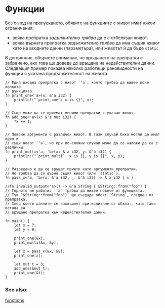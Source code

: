 # Функции

Без оглед на [пропускането][elision], обявите на функциите с живот имат някои
ограничения:
* всяка препратка _задължително трябва_ да е с отбелязан живот.
* всяка върната препратка _задължително трябва_ да има същия живот като на
  входните данни (параметъра), или животът ѝ да бъде `static`.

В допълнние, обърнете внимание, че връщането на препратки е забранено, ако това
ще доведе до връщане на недействителни данни. Следващия пример показва няколко
работещи рановидности на функции с указана продължителност на живота.

```rust,editable
// Една входна препратка с живот `'a`, която трябва да живее поне колкото
// функцията.
fn print_one<'a>(x: &'a i32) {
    println!("`print_one`: x is {}", x);
}

// Също може да се приемат меними препратки с указан живот.
fn add_one<'a>(x: &'a mut i32) {
    *x += 1;
}

// Повече аргументи с различен живот. В този случай биха могли да имат един и
// същи живот `'a`, но при по-сложни случаи може да се наложи да са с различни.
fn print_multi<'a, 'b>(x: &'a i32, y: &'b i32) {
    println!("`print_multi`: x is {}, y is {}", x, y);
}

// Разрешено е да се връщат приети като аргументи препратки.
// Но трябва да се върне същия живот (или `static`).
fn pass_x<'a, 'b>(x: &'a i32, _: &'b i32) -> &'a i32 { x }

//fn invalid_output<'a>() -> &'a String { &String::from("foo") }
// Горното не работи: `'a` трябва да живее повече от функцията.
// Тук `&String::from("foo")` ще създаде обект `String`, следван от препратка.
// След което данните се изхвърлят при излизане от обхват, като така остава за
// връщане препратка към недействителни данни.

fn main() {
    let x = 7;
    let y = 9;
    
    print_one(&x);
    print_multi(&x, &y);
    
    let z = pass_x(&x, &y);
    print_one(z);

    let mut t = 3;
    add_one(&mut t);
    print_one(&t);
}
```

### See also:

[functions][fn]

[elision]: elision.md
[fn]: fn.md
